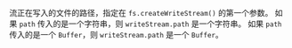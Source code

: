 <!-- YAML
added: v0.1.93
-->

流正在写入的文件的路径，指定在 `fs.createWriteStream()` 的第一个参数。
如果 `path` 传入的是一个字符串，则 `writeStream.path` 是一个字符串。
如果 `path` 传入的是一个 `Buffer`，则 `writeStream.path` 是一个 `Buffer`。

